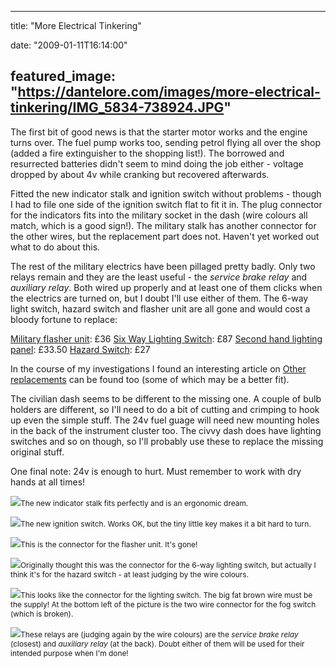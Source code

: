 
---
title: "More Electrical Tinkering"

date: "2009-01-11T16:14:00"

featured_image: "https://dantelore.com/images/more-electrical-tinkering/IMG_5834-738924.JPG"
---


The first bit of good news is that the starter motor works and the engine turns over.  The fuel pump works too, sending petrol flying all over the shop (added a fire extinguisher to the shopping list!).  The borrowed and resurrected batteries didn't seem to mind doing the job either - voltage dropped by about 4v while cranking but recovered afterwards.

Fitted the new indicator stalk and ignition switch without problems - though I had to file one side of the ignition switch flat to fit it in.  The plug connector for the indicators fits into the military socket in the dash (wire colours all match, which is a good sign!).  The military stalk has another connector for the other wires, but the replacement part does not.  Haven't yet worked out what to do about this.

The rest of the military electrics have been pillaged pretty badly.  Only two relays remain and they are the least useful - the <span style="font-style: italic;">service brake relay</span> and <span style="font-style: italic;">auxiliary relay</span>.  Both wired up properly and at least one of them clicks when the electrics are turned on, but I doubt I'll use either of them.  The 6-way light switch, hazard switch and flasher unit are all gone and would cost a bloody fortune to replace:

<a href="http://www.lrseries.com/shop/product/listing/1613/579373-HAZARD-UNIT.html?search=flasher&page=1">Military flasher unit</a>: £36
<a href="http://www.lrseries.com/shop/product/listing/3188/PRC2088L-MILITARY-6-WAY-LIGHTING-SWITCH.html?search=6%20way&page=1">Six Way Lighting Switch</a>: £87
<a href="http://cgi.ebay.co.uk/ws/eBayISAPI.dll?ViewItem&Item=360121910464&Category=31348&_trksid=p3907.m29&_trkparms=algo%3DLVI%26its%3DI%26otn%3D2#ebayphotohosting">Second hand lighting panel</a>: £33.50
<a href="http://www.lrseries.com/shop/product/listing/1612/579225-HAZARD-WARNING-SWITCH.html?search=hazard%20switch&page=1">Hazard Switch</a>: £27

In the course of my investigations I found an interesting article on <a href="http://www.thetoolboxshop.com/24v-flasher-units-352-c.asp">Other replacements</a> can be found too (some of which may be a better fit).

The civilian dash seems to be different to the missing one.  A couple of bulb holders are different, so I'll need to do a bit of cutting and crimping to hook up even the simple stuff.  The 24v fuel guage will need new mounting holes in the back of the instrument cluster too.  The civvy dash does have lighting switches and so on though, so I'll probably use these to replace the missing original stuff.

One final note: 24v is enough to hurt.  Must remember to work with dry hands at all times!

<a href="http://danandtheduke.co.uk/uploaded_images/IMG_5834-738937.JPG"><img src="https://dantelore.com/images/more-electrical-tinkering/IMG_5834-738924.JPG"/></a><span style="font-size:85%;">The new indicator stalk fits perfectly and is an ergonomic dream.</span>

<a href="http://danandtheduke.co.uk/uploaded_images/IMG_5835-738984.JPG"><img src="https://dantelore.com/images/more-electrical-tinkering/IMG_5835-738974.JPG"/></a><span style="font-size:85%;">The new ignition switch.  Works OK, but the tiny little key makes it a bit hard to turn.</span>

<a href="http://danandtheduke.co.uk/uploaded_images/IMG_5840-782331.JPG"><img src="https://dantelore.com/images/more-electrical-tinkering/IMG_5840-782321.JPG"/></a><span style="font-size:85%;">This is the connector for the flasher unit.  It's gone!</span>

<a href="http://danandtheduke.co.uk/uploaded_images/IMG_5841-782284.JPG"><img src="https://dantelore.com/images/more-electrical-tinkering/IMG_5841-782270.JPG"/></a><span style="font-size:85%;">Originally thought this was the connector for the 6-way lighting switch, but actually I think it's for the hazard switch - at least judging by the wire colours.</span>

<a href="http://danandtheduke.co.uk/uploaded_images/IMG_5843-795419.JPG"><img src="https://dantelore.com/images/more-electrical-tinkering/IMG_5843-795409.JPG"/></a><span style="font-size:85%;">This looks like the connector for the lighting switch.  The big fat brown wire must be the supply!  At the bottom left of the picture is the two wire connector for the fog switch (which is broken).</span>

<a href="http://danandtheduke.co.uk/uploaded_images/IMG_5850-795369.JPG"><img src="https://dantelore.com/images/more-electrical-tinkering/IMG_5850-795362.JPG"/></a><span style="font-size:85%;">These relays are (judging again by the wire colours) are the <span style="font-style: italic;">service brake relay</span> (closest) and <span style="font-style: italic;">auxiliary relay </span>(at the back).  Doubt either of them will be used for their intended purpose when I'm done!</span>
